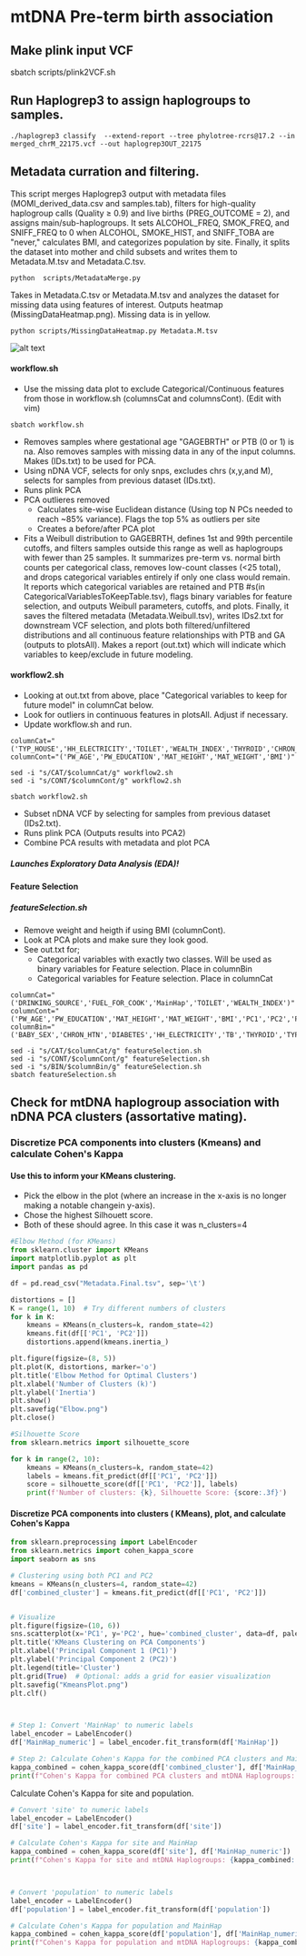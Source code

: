 # mtDNA Pre-term birth association


## Make plink input VCF
sbatch scripts/plink2VCF.sh

## Run Haplogrep3 to assign haplogroups to samples.

```
./haplogrep3 classify  --extend-report --tree phylotree-rcrs@17.2 --in merged_chrM_22175.vcf --out haplogrep3OUT_22175
```

## Metadata curration and filtering. 
This script merges Haplogrep3 output with metadata files (MOMI_derived_data.csv and samples.tab), filters for high-quality haplogroup calls (Quality ≥ 0.9) and live births (PREG_OUTCOME = 2), and assigns main/sub-haplogroups. It sets ALCOHOL_FREQ, SMOK_FREQ, and SNIFF_FREQ to 0 when ALCOHOL, SMOKE_HIST, and SNIFF_TOBA are "never," calculates BMI, and categorizes population by site. Finally, it splits the dataset into mother and child subsets and writes them to Metadata.M.tsv and Metadata.C.tsv.
```
python  scripts/MetadataMerge.py
```
Takes in Metadata.C.tsv or Metadata.M.tsv and analyzes the dataset for missing data using features of interest. Outputs heatmap (MissingDataHeatmap.png). Missing data is in yellow.
```
python scripts/MissingDataHeatmap.py Metadata.M.tsv
```
![alt text](https://github.com/jahaltom/mtDNA-Pre-term-birth-association-/blob/main/plots/MissingDataHeatmap.M.png?raw=true)



#### workflow.sh
- Use the missing data plot to exclude Categorical/Continuous features from those in workflow.sh (columnsCat and columnsCont). (Edit with vim)
```
sbatch workflow.sh
```
- Removes samples where gestational age "GAGEBRTH" or  PTB (0 or 1) is na. Also removes samples with missing data in any of the input columns. Makes (IDs.txt) to be used for PCA. 
- Using nDNA VCF, selects for only snps, excludes chrs (x,y,and M), selects for samples from previous dataset (IDs.txt). 
- Runs plink PCA
- PCA outlieres removed
	- 	Calculates site-wise Euclidean distance (Using top N PCs needed to reach ~85% variance). Flags the top 5% as outliers per site
	- 	Creates a before/after PCA plot
- Fits a Weibull distribution to GAGEBRTH, defines 1st and 99th percentile cutoffs, and filters samples outside this range as well as haplogroups with fewer than 25 samples. It summarizes pre-term vs. normal birth counts per categorical class, removes low-count classes (<25 total), and drops categorical variables entirely if only one class would remain. It reports which categorical variables are retained and PTB #s(in CategoricalVariablesToKeepTable.tsv), flags binary variables for feature selection, and outputs Weibull parameters, cutoffs, and plots. Finally, it saves the filtered metadata (Metadata.Weibull.tsv), writes IDs2.txt for downstream VCF selection, and plots both filtered/unfiltered distributions and all continuous feature relationships with PTB and GA (outputs to plotsAll). Makes a report (out.txt) which will indicate which variables to keep/exclude in future modeling. 



#### workflow2.sh
- Looking at out.txt from above, place "Categorical variables to keep for future model" in columnCat below.
- Look for outliers in continuous features in plotsAll. Adjust if necessary.
- Update workflow.sh and run.
```
columnCat="('TYP_HOUSE','HH_ELECTRICITY','TOILET','WEALTH_INDEX','THYROID','CHRON_HTN','DIABETES','TB','FUEL_FOR_COOK','MainHap','DRINKING_SOURCE','BABY_SEX')"
columnCont="('PW_AGE','PW_EDUCATION','MAT_HEIGHT','MAT_WEIGHT','BMI')"

sed -i "s/CAT/$columnCat/g" workflow2.sh
sed -i "s/CONT/$columnCont/g" workflow2.sh

sbatch workflow2.sh
```


- Subset nDNA VCF by selecting for samples from previous dataset (IDs2.txt). 
- Runs plink PCA (Outputs results into PCA2)
- Combine PCA results with metadata and plot PCA
##### Launches Exploratory Data Analysis (EDA)!


#### Feature Selection 
##### featureSelection.sh
- Remove weight and heigth if using BMI (columnCont).
- Look at PCA plots and make sure they look good.
- See out.txt for;
	- Categorical variables with exactly two classes.  Will be used as binary variables for Feature selection. Place in columnBin
	- Categorical variables for Feature selection. Place in columnCat


```
columnCat="('DRINKING_SOURCE','FUEL_FOR_COOK','MainHap','TOILET','WEALTH_INDEX')"
columnCont="('PW_AGE','PW_EDUCATION','MAT_HEIGHT','MAT_WEIGHT','BMI','PC1','PC2','PC3','PC4','PC5')"
columnBin="('BABY_SEX','CHRON_HTN','DIABETES','HH_ELECTRICITY','TB','THYROID','TYP_HOUSE')"

sed -i "s/CAT/$columnCat/g" featureSelection.sh
sed -i "s/CONT/$columnCont/g" featureSelection.sh
sed -i "s/BIN/$columnBin/g" featureSelection.sh
sbatch featureSelection.sh
```



## Check for mtDNA haplogroup association with nDNA PCA clusters (assortative mating).



### Discretize PCA components into clusters (Kmeans) and calculate Cohen's Kappa



#### Use this to inform your KMeans clustering. 
- Pick the elbow in the plot (where an increase in the x-axis is no longer making a notable changein y-axis). 
- Chose the highest Silhouett score. 
- Both of these should agree. In this case it was n_clusters=4

```python 
#Elbow Method (for KMeans)
from sklearn.cluster import KMeans
import matplotlib.pyplot as plt
import pandas as pd

df = pd.read_csv("Metadata.Final.tsv", sep='\t')

distortions = []
K = range(1, 10)  # Try different numbers of clusters
for k in K:
    kmeans = KMeans(n_clusters=k, random_state=42)
    kmeans.fit(df[['PC1', 'PC2']])
    distortions.append(kmeans.inertia_)

plt.figure(figsize=(8, 5))
plt.plot(K, distortions, marker='o')
plt.title('Elbow Method for Optimal Clusters')
plt.xlabel('Number of Clusters (k)')
plt.ylabel('Inertia')
plt.show()
plt.savefig("Elbow.png")
plt.close()

#Silhouette Score
from sklearn.metrics import silhouette_score

for k in range(2, 10):
    kmeans = KMeans(n_clusters=k, random_state=42)
    labels = kmeans.fit_predict(df[['PC1', 'PC2']])
    score = silhouette_score(df[['PC1', 'PC2']], labels)
    print(f'Number of clusters: {k}, Silhouette Score: {score:.3f}')


```

#### Discretize PCA components into clusters ( KMeans), plot, and calculate Cohen's Kappa
```python
from sklearn.preprocessing import LabelEncoder
from sklearn.metrics import cohen_kappa_score
import seaborn as sns

# Clustering using both PC1 and PC2
kmeans = KMeans(n_clusters=4, random_state=42)
df['combined_cluster'] = kmeans.fit_predict(df[['PC1', 'PC2']])


# Visualize 
plt.figure(figsize=(10, 6))
sns.scatterplot(x='PC1', y='PC2', hue='combined_cluster', data=df, palette='viridis', style=df['combined_cluster'], markers=True, s=100)
plt.title('KMeans Clustering on PCA Components')
plt.xlabel('Principal Component 1 (PC1)')
plt.ylabel('Principal Component 2 (PC2)')
plt.legend(title='Cluster')
plt.grid(True)  # Optional: adds a grid for easier visualization
plt.savefig("KmeansPlot.png")
plt.clf()



# Step 1: Convert 'MainHap' to numeric labels
label_encoder = LabelEncoder()
df['MainHap_numeric'] = label_encoder.fit_transform(df['MainHap'])

# Step 2: Calculate Cohen's Kappa for the combined PCA clusters and MainHap
kappa_combined = cohen_kappa_score(df['combined_cluster'], df['MainHap_numeric'])
print(f"Cohen's Kappa for combined PCA clusters and mtDNA Haplogroups: {kappa_combined:.3f}")

```

Calculate Cohen's Kappa for site and population.

```python
# Convert 'site' to numeric labels
label_encoder = LabelEncoder()
df['site'] = label_encoder.fit_transform(df['site'])

# Calculate Cohen's Kappa for site and MainHap
kappa_combined = cohen_kappa_score(df['site'], df['MainHap_numeric'])
print(f"Cohen's Kappa for site and mtDNA Haplogroups: {kappa_combined:.3f}")



# Convert 'population' to numeric labels
label_encoder = LabelEncoder()
df['population'] = label_encoder.fit_transform(df['population'])

# Calculate Cohen's Kappa for population and MainHap
kappa_combined = cohen_kappa_score(df['population'], df['MainHap_numeric'])
print(f"Cohen's Kappa for population and mtDNA Haplogroups: {kappa_combined:.3f}")

```

